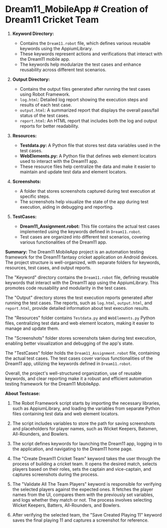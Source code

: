 # Dream11_MobileApp  #  Creation of Dream11 Cricket Team

1. **Keyword Directory:**
   - Contains the `Dream11.robot` file, which defines various reusable keywords using the AppiumLibrary.
   - These keywords represent actions and verifications that interact with the Dream11 mobile app.
   - The keywords help modularize the test cases and enhance reusability across different test scenarios.

2. **Output Directory:**
   - Contains the output files generated after running the test cases using Robot Framework.
   - `log.html`: Detailed log report showing the execution steps and results of each test case.
   - `output.html`: A summarized report that displays the overall pass/fail status of the test cases.
   - `report.html`: An HTML report that includes both the log and output reports for better readability.

3. **Resources:**
   - **Testdata.py:** A Python file that stores test data variables used in the test cases.
   - **WebElements.py:** A Python file that defines web element locators used to interact with the Dream11 app.
   - These resource files help centralize the data and make it easier to maintain and update test data and element locators.

4. **Screenshots:**
   - A folder that stores screenshots captured during test execution at specific steps.
   - The screenshots help visualize the state of the app during test execution, aiding in debugging and reporting.

5. **TestCases:**
   - **Dream11_Assignment.robot:** This file contains the actual test cases implemented using the keywords defined in `Dream11.robot`.
   - Test cases are organized into different test scenarios, covering various functionalities of the Dream11 app.

**Summary:**
The Dream11 MobileApp project is an automation testing framework for the Dream11 fantasy cricket application on Android devices. The project structure is well-organized, with separate folders for keywords, resources, test cases, and output reports.

The "Keyword" directory contains the `Dream11.robot` file, defining reusable keywords that interact with the Dream11 app using the AppiumLibrary. This promotes code reusability and modularity in the test cases.

The "Output" directory stores the test execution reports generated after running the test cases. The reports, such as `log.html`, `output.html`, and `report.html`, provide detailed information about test execution results.

The "Resources" folder contains `Testdata.py` and `WebElements.py` Python files, centralizing test data and web element locators, making it easier to manage and update them.

The "Screenshots" folder stores screenshots taken during test execution, enabling better visualization and debugging of the app's state.

The "TestCases" folder holds the `Dream11_Assignment.robot` file, containing the actual test cases. The test cases cover various functionalities of the Dream11 app, utilizing the keywords defined in `Dream11.robot`.

Overall, the project's well-structured organization, use of reusable keywords, and clear reporting make it a robust and efficient automation testing framework for the Dream11 MobileApp.

**About Testcase:**

1. The Robot Framework script starts by importing the necessary libraries, such as AppiumLibrary, and loading the variables from separate Python files containing test data and web element locators.

2. The script includes variables to store the path for saving screenshots and placeholders for player names, such as Wicket Keepers, Batsmen, All-Rounders, and Bowlers.

3. The script defines keywords for launching the Dream11 app, logging in to the application, and navigating to the Dream11 home page.

4. The "Create Dream11 Cricket Team" keyword takes the user through the process of building a cricket team. It opens the desired match, selects players based on their roles, sets the captain and vice-captain, and captures screenshots during the process.

5. The "Validate All The Team Players" keyword is responsible for verifying the selected players against the expected ones. It fetches the player names from the UI, compares them with the previously set variables, and logs whether they match or not. The process involves selecting Wicket Keepers, Batters, All-Rounders, and Bowlers.

6. After verifying the selected team, the "Save Created Playing 11" keyword saves the final playing 11 and captures a screenshot for reference.
